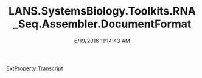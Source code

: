 ﻿---
title: LANS.SystemsBiology.Toolkits.RNA_Seq.Assembler.DocumentFormat
date: 6/19/2016 11:14:43 AM
---

[ExtProperty](T-LANS.SystemsBiology.Toolkits.RNA_Seq.Assembler.DocumentFormat.ExtProperty.html)
[Transcript](T-LANS.SystemsBiology.Toolkits.RNA_Seq.Assembler.DocumentFormat.Transcript.html)
